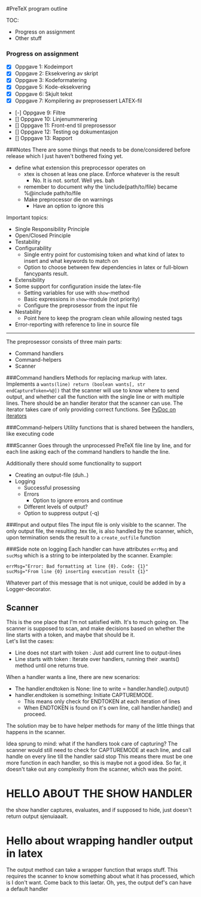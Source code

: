 #PreTeX program outline

TOC:
  - Progress on assignment
  - Other stuff

### Progress on assignment

- [x] Oppgave 1: Kodeimport
- [x] Oppgave 2: Eksekvering av skript
- [x] Oppgave 3: Kodeformatering
- [x] Oppgave 5: Kode-eksekvering
- [x] Oppgave 6: Skjult tekst
- [x] Oppgave 7: Kompilering av preprosessert LATEX-fil
- [-] Oppgave 9: Filtre
- [] Oppgave 10: Linjenummerering
- [] Oppgave 11: Front-end til preprosessor
- [] Oppgave 12: Testing og dokumentasjon
- [] Oppgave 13: Rapport

###Notes
There are some things that needs to be done/considered before release
which I just haven't bothered fixing yet.

* define what extension this preprocessor operates on
  * xtex is chosen at leas one place. Enforce whatever is the result
    * No. It is not. sortof. Well yes. bah
  * remember to document why the \include{path/to/file} became
    %@include path/to/file
  * Make preprocessor die on warnings
    * Have an option to ignore this


Important topics:
* Single Responsibility Principle
* Open/Closed Principle
* Testability
* Configurability
  * Single entry point for customising token and
    what kind of latex to insert and what keywords
    to match on
  * Option to choose between few dependencies in latex
    or full-blown fancypants result.
* Extensibility
* Some support for configuration inside the latex-file
  * Setting variables for use with `show`-method
  * Basic expressions in `show`-module (not priority)
  * Configure the preprosessor from the input file
* Nestability
  * Point here to keep the program clean while
    allowing nested tags
* Error-reporting with reference to line in source file

--------------------------------------------------------

The preprosessor consists of three main parts:
  * Command handlers
  * Command-helpers
  * Scanner

###Command handlers
Methods for replacing markup with latex.
Implements a `wants(line) return (boolean wants[, str endCaptureToken=%@])` that the
scanner will use to know where to send output, and whether call
the function with the single line or with multiple lines.
There should be an handler iterator that the scanner can use.
The iterator takes care of only providing correct functions.
See [PyDoc on iterators](https://docs.python.org/2/tutorial/classes.html#iterators)

###Command-helpers
Utility functions that is shared between the handlers,
like executing code

###Scanner
Goes through the unprocessed PreTeX file line by line,
and for each line asking each of the command handlers
to handle the line.


Additionally there should some functionality to support

  * Creating an output-file (duh..)
  * Logging
    * Successful prosessing
    * Errors
      * Option to ignore errors and continue
    * Different levels of output?
    * Option to suppress output (-q)


###Input and output files
The input file is only visible to the scanner.
The only output file, the resulting .tex tile,
is also handled by the scanner, which, upon
termination sends the result to a `create_outfile`
function


###Side note on logging
  Each handler can have attributes `errMsg` and
  `sucMsg` which is a string to be interpolated
  by the scanner.
  Example:
```
errMsg="Error: Bad formatting at line {0}. Code: {1}"
sucMsg="From line {0} inserting execution result {1}"
```
Whatever part of this message that is not unique,
could be added in by a Logger-decorator.


## Scanner
This is the one place that I'm not satisfied with.
It's to much going on.
The scanner is supposed to scan, and make decisions
based on whether the line starts with a token, and maybe
that should be it.  
Let's list the cases:

* Line does not start with token : Just add current line to output-lines
* Line starts with token : Iterate over handlers, running their .wants()
method until one returns true.

When a handler wants a line, there are new scenarios:  
* The handler.endtoken is None: line to write = handler.handle().output()
* handler.endtoken is something: Initiate CAPTUREMODE.
  * This means only check for ENDTOKEN at each iteration of lines
  * When ENDTOKEN is found on it's own line, call handler.handle()
    and proceed.


The solution may be to have helper methods for many of the little
things that happens in the scanner.



Idea sprung to mind: what if the handlers took care of capturing?
The scanner would still need to check for CAPTUREMODE at each line,
and call handle on every line till the handler said stop
This means there must be one more function in each handler, so this
is maybe not a good idea. So far, it doesn't take out any complexity
from the scanner, which was the point.




# HELLO ABOUT THE SHOW HANDLER
the show handler captures, evaluates, and if
supposed to hide, just doesn't return output
sjenuiaaalt.


# Hello about wrapping handler output in latex
The output method can take a wrapper function
that wraps stuff. This requires the scanner to
know something about what it has processed, which
is I don't want. Come back to this laetar.
Oh, yes, the output def's can have a default handler
